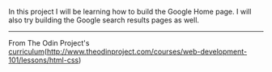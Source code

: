 In this project I will be learning how to build the Google Home page. I will also try building the Google search results pages as well.

---- 

From The Odin Project's [curriculum]()(http://www.theodinproject.com/courses/web-development-101/lessons/html-css)

